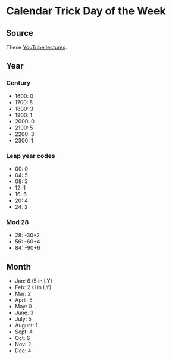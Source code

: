 # Calendar Trick Day of the Week

## Source

These [YouTube lectures](https://www.youtube.com/watch?v=bB94KAwJgpI&list=PLIhXfpwjaWJov5K36sI3_95qn-61igj-B).

## Year

### Century

* 1600: 0
* 1700: 5
* 1800: 3
* 1900: 1
* 2000: 0
* 2100: 5
* 2200: 3
* 2300: 1

### Leap year codes

* 00: 0
* 04: 5
* 08: 3
* 12: 1
* 16: 6
* 20: 4
* 24: 2

### Mod 28

* 28: -30+2
* 56: -60+4
* 84: -90+6

## Month

* Jan: 6 (5 in LY)
* Feb: 2 (1 in LY)
* Mar: 2
* April: 5
* May: 0
* June: 3
* July: 5
* August: 1
* Sept: 4
* Oct: 6
* Nov: 2
* Dec: 4
